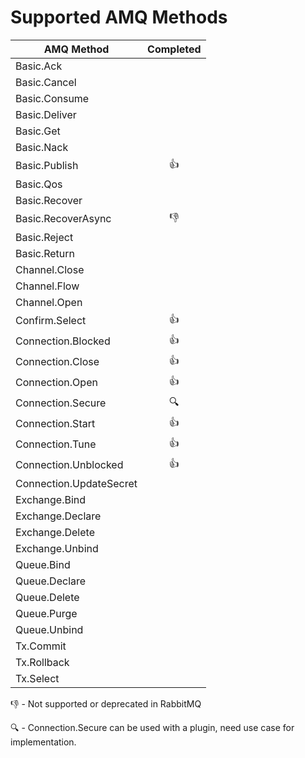 Supported AMQ Methods
=====================

| AMQ Method                     | Completed |
|--------------------------------|:---------:|
| Basic.Ack                      |           |
| Basic.Cancel                   |           |
| Basic.Consume                  |           |
| Basic.Deliver                  |           |
| Basic.Get                      |           |
| Basic.Nack                     |           |
| Basic.Publish                  |   :+1:    |
| Basic.Qos                      |           |
| Basic.Recover                  |           |
| Basic.RecoverAsync             |   :-1:    |
| Basic.Reject                   |           |
| Basic.Return                   |           |
| Channel.Close                  |           |
| Channel.Flow                   |           |
| Channel.Open                   |           |
| Confirm.Select                 |   :+1:    |
| Connection.Blocked             |   :+1:    |
| Connection.Close               |   :+1:    |
| Connection.Open                |   :+1:    |
| Connection.Secure              |  :mag:    |
| Connection.Start               |   :+1:    |
| Connection.Tune                |   :+1:    |
| Connection.Unblocked           |   :+1:    |
| Connection.UpdateSecret        |           |
| Exchange.Bind                  |           |
| Exchange.Declare               |           |
| Exchange.Delete                |           |
| Exchange.Unbind                |           |
| Queue.Bind                     |           |
| Queue.Declare                  |           |
| Queue.Delete                   |           |
| Queue.Purge                    |           |
| Queue.Unbind                   |           |
| Tx.Commit                      |           |
| Tx.Rollback                    |           |
| Tx.Select                      |           |
  
:-1: - Not supported or deprecated in RabbitMQ

:mag: - Connection.Secure can be used with a plugin, need use case for implementation.
